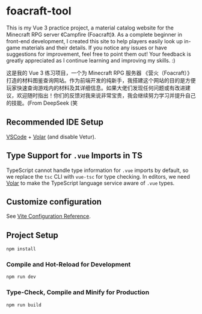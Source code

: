 # foacraft-tool

This is my Vue 3 practice project, a material catalog website for the Minecraft RPG server 《Campfire (Foacraft)》. As a complete beginner in front-end development, I created this site to help players easily look up in-game materials and their details. If you notice any issues or have suggestions for improvement, feel free to point them out! Your feedback is greatly appreciated as I continue learning and improving my skills. :)

这是我的 Vue 3 练习项目，一个为 Minecraft RPG 服务器 《营火（Foacraft）》 打造的材料图鉴查询网站。作为前端开发的纯新手，我搭建这个网站的目的是方便玩家快速查询游戏内的材料及其详细信息。如果大佬们发现任何问题或有改进建议，欢迎随时指出！你们的反馈对我来说非常宝贵，我会继续努力学习并提升自己的技能。(From DeepSeek (笑

## Recommended IDE Setup

[VSCode](https://code.visualstudio.com/) + [Volar](https://marketplace.visualstudio.com/items?itemName=Vue.volar) (and disable Vetur).

## Type Support for `.vue` Imports in TS

TypeScript cannot handle type information for `.vue` imports by default, so we replace the `tsc` CLI with `vue-tsc` for type checking. In editors, we need [Volar](https://marketplace.visualstudio.com/items?itemName=Vue.volar) to make the TypeScript language service aware of `.vue` types.

## Customize configuration

See [Vite Configuration Reference](https://vite.dev/config/).

## Project Setup

```sh
npm install
```

### Compile and Hot-Reload for Development

```sh
npm run dev
```

### Type-Check, Compile and Minify for Production

```sh
npm run build
```

